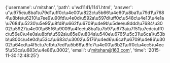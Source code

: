{'username': u'mitshan', 'path': u'wd1141/1141.html', 'answer': u'\u975e\u8ba1\u79d1\uff0c\u4e00\u822c\u5b66\u4e60\u8ba1\u79d1\u7684\u8bfe\u6210\u7ee9\u90fd\u4e0d\u592a\u597d\uff0c\u548c\u4e13\u4e1a\u7684\u5230\u5e95\u8fd8\u662f\u6709\u4e9b\u5dee\u8ddd\u7684\u3002\u5927\u4e00\u65f6\u9009\u4fee\u8ba1\u7b97\u673a\u7f51\u7edc\uff0c\u56e0\u4e0a\u8bfe\u592a\u65e0\u804a\u540e\u6765\u5c31\u6ca1\u53bb\u800c\u4e0d\u53ca\u683c\u3002\u5176\u4ed6\u6ca1\u6709\u4e86\u3002\u64cd\u4f5c\u7cfb\u7edf\u5b66\u8fc7\u4e00\u6b21\uff0c\u4ec5\u4ec5\u53ca\u683c\u4e86\u3002', 'email': u'mitshan@163.com', 'time': '2015-11-30:12:48:25'}